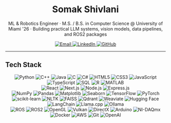 <!-- Profile README for github.com/Somak-Shiv -->
<h1 align="center">Somak Shivlani</h1>
<p align="center">
  ML & Robotics Engineer · M.S. / B.S. in Computer Science @ University of Miami '26 · Building practical LLM systems, vision models, data pipelines, and ROS2 packages
</p>


<p align="center">
  <a href="mailto:sps183@miami.edu">
    <img alt="Email" src="https://img.shields.io/badge/Email-D14836?style=for-the-badge&logo=gmail&logoColor=white"/>
  </a>
  <a href="https://linkedin.com/in/somakshivlani" target="_blank">
    <img alt="LinkedIn" src="https://img.shields.io/badge/LinkedIn-0A66C2?style=for-the-badge&logo=linkedin&logoColor=white"/>
  </a>
  <a href="https://github.com/somakshivlani" target="_blank">
    <img alt="GitHub" src="https://img.shields.io/badge/GitHub-181717?style=for-the-badge&logo=github&logoColor=white"/>
  </a>
</p>


---
## Tech Stack

<p align="center">
  <!-- Core Languages -->
  <img alt="Python"      src="https://img.shields.io/badge/Python-3776AB?style=for-the-badge&logo=python&logoColor=white"/>
  <img alt="C++"         src="https://img.shields.io/badge/C++-00599C?style=for-the-badge&logo=cplusplus&logoColor=white"/>
  <img alt="Java"        src="https://img.shields.io/badge/Java-007396?style=for-the-badge&logo=openjdk&logoColor=white"/>
  <img alt="C"           src="https://img.shields.io/badge/C-00599C?style=for-the-badge&logo=c&logoColor=white"/>
  <img alt="C#"          src="https://img.shields.io/badge/C%23-68217A?style=for-the-badge&logo=csharp&logoColor=white"/>
  <img alt="HTML5"       src="https://img.shields.io/badge/HTML5-E34F26?style=for-the-badge&logo=html5&logoColor=white"/>
  <img alt="CSS3"        src="https://img.shields.io/badge/CSS3-1572B6?style=for-the-badge&logo=css3&logoColor=white"/>
  <img alt="JavaScript"  src="https://img.shields.io/badge/JavaScript-F7DF1E?style=for-the-badge&logo=javascript&logoColor=black"/>
  <img alt="TypeScript"  src="https://img.shields.io/badge/TypeScript-3178C6?style=for-the-badge&logo=typescript&logoColor=white"/>
  <img alt="SQL"         src="https://img.shields.io/badge/SQL-336791?style=for-the-badge&logo=postgresql&logoColor=white"/>
  <img alt="R"           src="https://img.shields.io/badge/R-276DC3?style=for-the-badge&logo=r&logoColor=white"/>
  <img alt="MATLAB"      src="https://img.shields.io/badge/MATLAB-0076A8?style=for-the-badge&logo=mathworks&logoColor=white"/>
  <br/>

  <!-- Web & Frameworks -->
  <img alt="React"       src="https://img.shields.io/badge/React-20232A?style=for-the-badge&logo=react&logoColor=61DAFB"/>
  <img alt="Next.js"     src="https://img.shields.io/badge/Next.js-000000?style=for-the-badge&logo=nextdotjs&logoColor=white"/>
  <img alt="Node.js"     src="https://img.shields.io/badge/Node.js-339933?style=for-the-badge&logo=nodedotjs&logoColor=white"/>
  <img alt="Express.js"  src="https://img.shields.io/badge/Express.js-404D59?style=for-the-badge&logo=express&logoColor=white"/>
  <br/>

  <!-- Machine Learning / Data Science -->
  <img alt="NumPy"       src="https://img.shields.io/badge/NumPy-013243?style=for-the-badge&logo=numpy&logoColor=white"/>
  <img alt="Pandas"      src="https://img.shields.io/badge/Pandas-150458?style=for-the-badge&logo=pandas&logoColor=white"/>
  <img alt="Matplotlib"  src="https://img.shields.io/badge/Matplotlib-11557C?style=for-the-badge&logo=plotly&logoColor=white"/>
  <img alt="Seaborn"     src="https://img.shields.io/badge/Seaborn-4C8CBF?style=for-the-badge&logoColor=white"/>
  <img alt="TensorFlow"  src="https://img.shields.io/badge/TensorFlow-FF6F00?style=for-the-badge&logo=tensorflow&logoColor=white"/>
  <img alt="PyTorch"     src="https://img.shields.io/badge/PyTorch-EE4C2C?style=for-the-badge&logo=pytorch&logoColor=white"/>
  <img alt="scikit-learn"src="https://img.shields.io/badge/scikit--learn-F7931E?style=for-the-badge&logo=scikitlearn&logoColor=white"/>
  <img alt="NLTK" src="https://img.shields.io/badge/NLTK-85C88A?style=for-the-badge&logo=numpy&logoColor=white"/>
  <img alt="FAISS"       src="https://img.shields.io/badge/FAISS-2E8B57?style=for-the-badge&logo=facebook&logoColor=white"/>
  <img alt="Qdrant" src="https://img.shields.io/badge/Qdrant-FF6F61?style=for-the-badge&logo=qdrant&logoColor=white"/>
  <img alt="Weaviate" src="https://img.shields.io/badge/Weaviate-00B4D8?style=for-the-badge&logo=weaviate&logoColor=white"/>
  <img alt="Hugging Face"src="https://img.shields.io/badge/Hugging%20Face-FFD700?style=for-the-badge&logo=huggingface&logoColor=black"/>
  <img alt="LangChain"   src="https://img.shields.io/badge/LangChain-1A5E9A?style=for-the-badge&logo=chainlink&logoColor=white"/>
  <img alt="Llama.cpp" src="https://img.shields.io/badge/Llama.cpp-800080?style=for-the-badge&logo=llama&logoColor=white"/>
  <img alt="Ollama"      src="https://img.shields.io/badge/Ollama-000000?style=for-the-badge&logo=openai&logoColor=white"/>
  <br/>

  <!-- Systems / Robotics / Visualization -->
  <img alt="ROS"         src="https://img.shields.io/badge/ROS-22314E?style=for-the-badge&logo=ros&logoColor=white"/>
  <img alt="ROS2"        src="https://img.shields.io/badge/ROS2-0A66C2?style=for-the-badge&logo=ros&logoColor=white"/>
  <img alt="OpenGL"      src="https://img.shields.io/badge/OpenGL-5586A4?style=for-the-badge&logo=opengl&logoColor=white"/>
  <img alt="Vulkan"      src="https://img.shields.io/badge/Vulkan-AC162C?style=for-the-badge&logo=vulkan&logoColor=white"/>
  <img alt="DirectX"     src="https://img.shields.io/badge/DirectX-107C10?style=for-the-badge&logo=xbox&logoColor=white"/>
  <img alt="Arduino"     src="https://img.shields.io/badge/Arduino-00979D?style=for-the-badge&logo=arduino&logoColor=white"/>
  <img alt="NI-DAQmx"    src="https://img.shields.io/badge/NI--DAQmx-0066A1?style=for-the-badge&logo=ni&logoColor=white"/>
  <img alt="Docker"      src="https://img.shields.io/badge/Docker-2496ED?style=for-the-badge&logo=docker&logoColor=white"/>
  <img alt="AWS"         src="https://img.shields.io/badge/AWS-FF9900?style=for-the-badge&logo=amazonaws&logoColor=white"/>
  <img alt="Git"         src="https://img.shields.io/badge/Git-F05032?style=for-the-badge&logo=git&logoColor=white"/>
  <img alt="OpenAI"      src="https://img.shields.io/badge/OpenAI%20API-412991?style=for-the-badge&logo=openai&logoColor=white"/>
</p>
